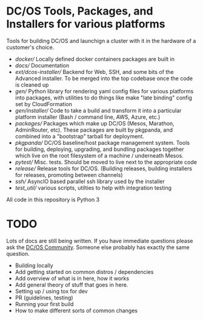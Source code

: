 # DC/OS Tools, Packages, and Installers for various platforms

Tools for building DC/OS and launchign a cluster with it in the hardware of a customer's choice.

  - *docker/* Locally defined docker containers packages are built in
  - *docs/* Documentation
  - *ext/dcos-installer/* Backend for Web, SSH, and some bits of the Advanced installer. To be merged into the top codebase once the code is cleaned up
  - *gen/* Python library for rendering yaml config files for various platforms into packages, with utilities to do things like make "late binding" config set by CloudFormation
  - *gen/installer/* Code to take a build and transform it into a particular platform installer (Bash / command line, AWS, Azure, etc.)
  - *packages/* Packages which make up DC/OS (Mesos, Marathon, AdminRouter, etc). These packages are built by pkgpanda, and combined into a "bootstrap" tarball for deployment.
  - *pkgpanda/* DC/OS baseline/host package management system. Tools for building, deploying, upgrading, and bundling packages together which live on the root filesystem of a machine / underneath Mesos.
  - *pytest/* Misc. tests. Should be moved to live next to the appropriate code
  - *release/* Release tools for DC/OS. (Building releases, building installers for releases, promoting between channels)
  - *ssh/* AsyncIO based parallel ssh library used by the installer
  - *test_util/* various scripts, utilties to help with integration testing

All code in this repository is Python 3


# TODO

Lots of docs are still being written. If you have immediate questions please ask the [DC/OS Community](https://dcos.io/community/). Someone else probably has exactly the same question.

 - Building locally
 - Add getting started on common distros / dependencies
 - Add overview of what is in here, how it works
 - Add general theory of stuff that goes in here.
 - Setting up / using tox for dev
 - PR (guidelines, testing)
 - Running your first build
 - How to make different sorts of common changes
